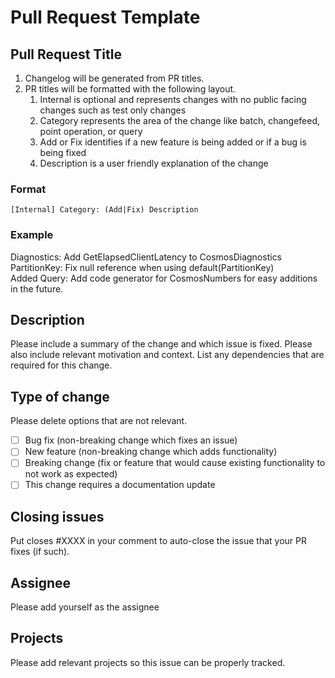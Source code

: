 # Pull Request Template

## Pull Request Title
1. Changelog will be generated from PR titles.
2. PR titles will be formatted with the following layout.
   1. Internal is optional and represents changes with no public facing changes such as test only changes
   2. Category represents the area of the change like batch, changefeed, point operation, or query
   3. Add or Fix identifies if a new feature is being added or if a bug is being fixed
   4. Description is a user friendly explanation of the change

### Format
`[Internal] Category: (Add|Fix) Description`

### Example
Diagnostics: Add GetElapsedClientLatency to CosmosDiagnostics<br/>
PartitionKey: Fix null reference when using default(PartitionKey)<br/>
Added Query: Add code generator for CosmosNumbers for easy additions in the future.<br/>

## Description

Please include a summary of the change and which issue is fixed. Please also include relevant motivation and context. List any dependencies that are required for this change.

## Type of change

Please delete options that are not relevant.

- [ ] Bug fix (non-breaking change which fixes an issue)
- [ ] New feature (non-breaking change which adds functionality)
- [ ] Breaking change (fix or feature that would cause existing functionality to not work as expected)
- [ ] This change requires a documentation update

## Closing issues

Put closes #XXXX in your comment to auto-close the issue that your PR fixes (if such).

## Assignee

Please add yourself as the assignee

## Projects

Please add relevant projects so this issue can be properly tracked.

